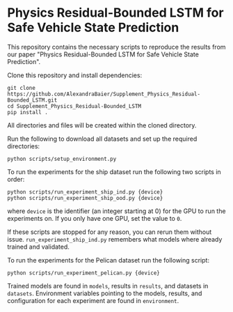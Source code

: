 # Physics Residual-Bounded LSTM for Safe Vehicle State Prediction

This repository contains the necessary scripts to reproduce the results from our paper
"Physics Residual-Bounded LSTM for Safe Vehicle State Prediction".

Clone this repository and install dependencies:
```shell
git clone https://github.com/AlexandraBaier/Supplement_Physics_Residual-Bounded_LSTM.git
cd Supplement_Physics_Residual-Bounded_LSTM
pip install .
```

All directories and files will be created within the cloned directory.

Run the following to download all datasets and set up the required directories:
```shell
python scripts/setup_environment.py
```

To run the experiments for the ship dataset run the following two scripts in order:
```shell
python scripts/run_experiment_ship_ind.py {device}
python scripts/run_experiment_ship_ood.py {device}
```
where `device` is the identifier (an integer starting at 0) for the GPU to run the experiments on. 
If you only have one GPU, set the value to `0`.

If these scripts are stopped for any reason, you can rerun them without issue. 
`run_experiment_ship_ind.py` remembers what models where already trained and validated.

To run the experiments for the Pelican dataset run the following script:
```shell
python scripts/run_experiment_pelican.py {device}
```

Trained models are found in `models`, results in `results`, and datasets in `datasets`.
Environment variables pointing to the models, results, and configuration for each experiment are found in
`environment`.
